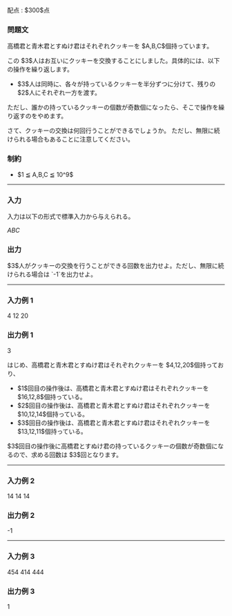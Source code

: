 
<div>

<span>

<span>

<p>
配点 : $300$点
</p>

<div>

<section>

### **問題文**

<p>
高橋君と青木君とすぬけ君はそれぞれクッキーを $A,B,C$個持っています。
</p>

<p>
この $3$人はお互いにクッキーを交換することにしました。具体的には、以下の操作を繰り返します。
</p>

<ul>

<li>
$3$人は同時に、各々が持っているクッキーを半分ずつに分けて、残りの $2$人にそれぞれ一方を渡す。
</li>

</ul>

<p>
ただし、誰かの持っているクッキーの個数が奇数個になったら、そこで操作を繰り返すのをやめます。
</p>

<p>
さて、クッキーの交換は何回行うことができるでしょうか。
ただし、無限に続けられる場合もあることに注意してください。
</p>

</section>

</div>

<div>

<section>

### **制約**

<ul>

<li>
$1 ≦ A,B,C ≦ 10^9$
</li>

</ul>

</section>

</div>

---

<div>

<div>

<section>

### **入力**

<p>
入力は以下の形式で標準入力から与えられる。
</p>

<div>

$A$$B$$C$
</div>

</section>

</div>

<div>

<section>

### **出力**

<p>
$3$人がクッキーの交換を行うことができる回数を出力せよ。ただし、無限に続けられる場合は `-1`を出力せよ。
</p>

</section>

</div>

</div>

---

<div>

<section>

### **入力例 1**

<div>

4 12 20

</div>

</section>

</div>

<div>

<section>

### **出力例 1**

<div>

3

</div>

<p>
はじめ、高橋君と青木君とすぬけ君はそれぞれクッキーを $4,12,20$個持っており、
</p>

<ul>

<li>
$1$回目の操作後は、高橋君と青木君とすぬけ君はそれぞれクッキーを $16,12,8$個持っている。
</li>

<li>
$2$回目の操作後は、高橋君と青木君とすぬけ君はそれぞれクッキーを $10,12,14$個持っている。
</li>

<li>
$3$回目の操作後は、高橋君と青木君とすぬけ君はそれぞれクッキーを $13,12,11$個持っている。
</li>

</ul>

<p>
$3$回目の操作後に高橋君とすぬけ君の持っているクッキーの個数が奇数個になるので、求める回数は $3$回となります。
</p>

</section>

</div>

---

<div>

<section>

### **入力例 2**

<div>

14 14 14

</div>

</section>

</div>

<div>

<section>

### **出力例 2**

<div>

-1

</div>

</section>

</div>

---

<div>

<section>

### **入力例 3**

<div>

454 414 444

</div>

</section>

</div>

<div>

<section>

### **出力例 3**

<div>

1

</div>

</section>

</div>

</span>

</span>

</div>
